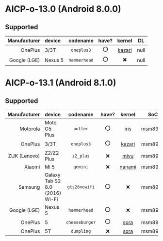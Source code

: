 <!-- TITLE: Downloads -->
<!-- SUBTITLE: supported devices -->

# AICP-o-13.0 (Android 8.0.0)

## Supported

| Manufacturer | device | codename | have? | kernel | DL |
|---:|:---|:---:|:---:|:---:|:---:|
| OnePlus | 3/3T | `oneplus3` | :o: | [kazari](https://github.com/mordiford/kazari-op3-kernel) | null |
| Google (LGE) | Nexus 5 | `hammerhead` | :o: | ✖️ | null |

# AICP-o-13.1 (Android 8.1.0)

## Supported

| Manufacturer | device | codename | have? | kernel | SoC | DL |
|---:|:---|:---:|:---:|:---:|:---:|:---:|
| Motorola | Moto G5 Plus | `potter` | :o: | [iris](https://github.com/mordiford/iris-g5p-kernel) | msm8953 | [AkaneCloud](https://cloud.akane.blue/nextcloud/s/PbGugWPefp9fFNZ?path=%2Fpotter) |
| OnePlus | 3/3T | `oneplus3` | :o: | [kazari](https://github.com/mordiford/kazari-op3-kernel) | msm8996 | [AkaneCloud](https://cloud.akane.blue/nextcloud/s/PbGugWPefp9fFNZ?path=%2Foneplus3) |
| ZUK (Lenovo) | Z2/Z2 Plus | `z2_plus` | :x: | [miyu](https://github.com/mordiford/miyu-z2-kernel) | msm8996 | [AkaneCloud](https://cloud.akane.blue/nextcloud/s/PbGugWPefp9fFNZ?path=%2Fz2_plus) |
| Xiaomi | Mi 5 | `gemini` | :x: | [nanami](https://github.com/mordiford/nanami-mi5-kernel) | msm8996 | [AkaneCloud](https://cloud.akane.blue/nextcloud/s/PbGugWPefp9fFNZ?path=%2Fgemini) |
| Samsung | Galaxy Tab S2 8.0 (2016) Wi-Fi | `gts28vewifi` | :o: | :x: | msm8976 | [AkaneCloud](https://cloud.akane.blue/nextcloud/s/PbGugWPefp9fFNZ?path=%2Fgts28vewifi) |
| Google (LGE) | Nexus 5 | `hammerhead` | :o: | :x: | msm8974 | [AkaneCloud](https://cloud.akane.blue/nextcloud/s/PbGugWPefp9fFNZ?path=%2Fhammerhead) |
| OnePlus | 5 | `cheeseburger` | :o: | [sora](https://github.com/mordiford/sora-op5-kernel) | msm8998 | [AkaneCloud](https://cloud.akane.blue/nextcloud/s/PbGugWPefp9fFNZ?path=%2Fcheeseburger) |
| OnePlus | 5T | `dumpling` | :x: | [sora](https://github.com/mordiford/sora-op5-kernel) | msm8998 | [AkaneCloud](https://cloud.akane.blue/nextcloud/s/PbGugWPefp9fFNZ?path=%2Fdumpling) |

